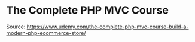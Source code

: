 # The Complete PHP MVC Course
Source: https://www.udemy.com/the-complete-php-mvc-course-build-a-modern-php-ecommerce-store/